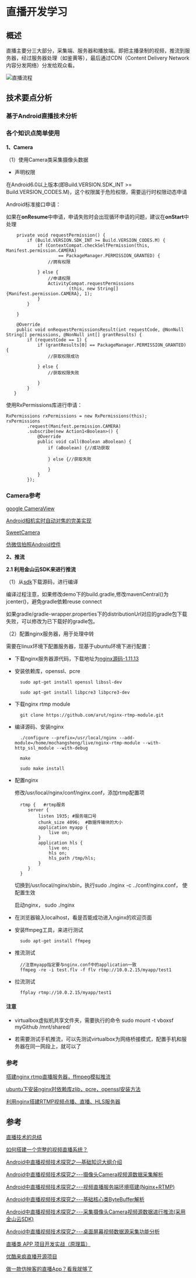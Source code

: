 # 直播开发学习

## 概述

直播主要分三大部分，采集端、服务器和播放端。即把主播录制的视频，推流到服务器，经过服务器处理（如鉴黄等），最后通过CDN（Content Delivery Network 内容分发网络）分发给观众看。

![直播流程](https://github.com/mcshengInworking/MFrame/raw/master/mlive/note/%E7%9B%B4%E6%92%AD%E6%B5%81%E7%A8%8B.png)

## 技术要点分析

### 基于Android直播技术分析


### 各个知识点简单使用

**1、Camera**

（1）使用Camera类采集摄像头数据

- 声明权限

	<uses-permission android:name="android.permission.CAMERA"/>

在Android6.0以上版本(即Build.VERSION.SDK_INT >= Build.VERSION_CODES.M)，这个权限属于危险权限，需要运行时权限动态申请

Android标准接口申请：

如果在**onResume**中申请，申请失败时会出现循环申请的问题，建议在**onStart**中处理

		private void requestPermission() {
			if (Build.VERSION.SDK_INT >= Build.VERSION_CODES.M) {
				if (ContextCompat.checkSelfPermission(this, Manifest.permission.CAMERA)
		                == PackageManager.PERMISSION_GRANTED) {
		            //拥有权限
		            
		        } else {
		            //申请权限
		            ActivityCompat.requestPermissions
		                    (this, new String[] {Manifest.permission.CAMERA}, 1);
		        }
			}
	        
	    }
	
	    @Override
	    public void onRequestPermissionsResult(int requestCode, @NonNull String[] permissions, @NonNull int[] grantResults) {
	        if (requestCode == 1) {
	            if (grantResults[0] == PackageManager.PERMISSION_GRANTED) {
	                //获取权限成功
	                
	            } else {
	                //获取权限失败
	                
	            }
	        }
	   }

使用RxPermissions库进行申请：

	RxPermissions rxPermissions = new RxPermissions(this);
	rxPermissions
	        .request(Manifest.permission.CAMERA)
	        .subscribe(new Action1<Boolean>() {
	            @Override
	            public void call(Boolean aBoolean) {
	                if (aBoolean) {//成功获取
	                   
	                } else {//获取失败
	                    
	                }
	            }
	        });

### Camera参考

[google CameraView](https://github.com/google/cameraview)

[Android相机实时自动对焦的完美实现](http://blog.csdn.net/huweigoodboy/article/details/51378751)

[SweetCamera](https://github.com/huweigoodboy/SweetCamera)

[仿微信拍照Android控件](https://github.com/CJT2325/CameraView)


**2、推流**

**2.1 利用金山云SDK来进行推流**

（1）从[sdk](https://github.com/ksvc/KSYStreamer_Android)下载源码，进行编译

编译过程注意，如果修改demo下的build.gradle,修改mavenCentral()为jcenter()，避免gradle依赖reuse connect

如果gradle/gradle-wrapper.properties下的distributionUrl对应的gradle包下载失败，可以修改为已下载好的gradle包。


（2）配置nginx服务器，用于处理中转

需要在linux环境下配置服务器，现基于ubuntu环境下进行配置：

- 下载nginx服务器源代码，下载地址为[nginx源码-1.11.13](http://nginx.org/download/nginx-1.11.13.tar.gz)

- 安装依赖库，openssl、pcre

		sudo apt-get install openssl libssl-dev  
		
		sudo apt-get install libpcre3 libpcre3-dev  

- 下载nginx rtmp module

		git clone https://github.com/arut/nginx-rtmp-module.git

- 编译源码、安装nginx

		./configure --prefix=/usr/local/nginx --add-module=/home/mochangsheng/live/nginx-rtmp-module --with-http_ssl_module --with-debug
		
		make
		
		sudo make install 

- 配置nginx

	修改/usr/local/nginx/conf/nginx.conf，添加rtmp配置项
	
		rtmp {   #rtmp服务
		   server {
		       listen 1935; #服务端口号
		       chunk_size 4096;  #数据传输块的大小
		       application myapp {
		           live on;
		       }
		       application hls {
		           live on;
		           hls on;
		           hls_path /tmp/hls;
		       }
		   }
		}
	
	切换到/usr/local/nginx/sbin，执行sudo ./nginx -c ../conf/nginx.conf， 使配置生效

	启动nginx，  sudo ./nginx

- 在浏览器输入localhost，看是否能成功进入nginx的欢迎页面

- 安装ffmpeg工具，来进行测试

		sudo apt-get install ffmpeg

- 推流测试
	
		//注意myapp指定要与nginx.conf中的application一致
		ffmpeg -re -i test.flv -f flv rtmp://10.0.2.15/myapp/test1

- 拉流测试

		ffplay rtmp://10.0.2.15/myapp/test1

#### 注意 

- virtualbox虚拟机共享文件夹，需要执行的命令 sudo mount -t vboxsf myGithub /mnt/shared/

- 若需要测试手机推流，可以先测试virtualbox为网络桥接模式，配置手机和服务器在同一网段上，就可以了

### 参考 

[搭建nginx rtmp直播服务器，ffmpeg模拟推流](http://cxuef.github.io/linux/%E3%80%90%E7%BD%AE%E9%A1%B6%E3%80%91%E6%90%AD%E5%BB%BAnginx-rtmp%E7%9B%B4%E6%92%AD%E6%9C%8D%E5%8A%A1%E5%99%A8%EF%BC%8Cffmpeg%E6%A8%A1%E6%8B%9F%E6%8E%A8%E6%B5%81/)

[ubuntu下安装nginx时依赖库zlib，pcre，openssl安装方法](http://blog.csdn.net/z920954494/article/details/52132125)

[利用nginx搭建RTMP视频点播、直播、HLS服务器](http://lib.csdn.net/article/57/37915?knId=1549)

## 参考

[直播技术的总结](https://github.com/tiantianlan/LiveExplanation)

[如何搭建一个完整的视频直播系统？](https://www.zhihu.com/question/42162310)

[Android中直播视频技术探究之—基础知识大纲介绍](http://befo.io/1545.html)

[Android中直播视频技术探究之---摄像头Camera视频源数据采集解析](http://blog.csdn.net/jiangwei0910410003/article/details/52057543)

[Android中直播视频技术探究之---视频直播服务端环境搭建(Nginx+RTMP)](http://blog.csdn.net/jiangwei0910410003/article/details/51996940)

[Android中直播视频技术探究之---基础核心类ByteBuffer解析](http://blog.csdn.net/jiangwei0910410003/article/details/51894596)

[Android中直播视频技术探究之---采集摄像头Camera视频源数据进行推流(采用金山云SDK)](http://blog.csdn.net/jiangwei0910410003/article/details/52068290)

[Android中直播视频技术探究之---桌面屏幕视频数据源采集功能分析](http://blog.csdn.net/jiangwei0910410003/article/details/52134342)

[直播类 APP 项目开发实战（原理篇）](http://ios.jobbole.com/92323/)

[优酷来疯直播开源项目](https://github.com/LaiFeng-Android/SopCastComponent)

[做一款仿映客的直播App？看我就够了](http://www.jianshu.com/p/5b1341e97757)